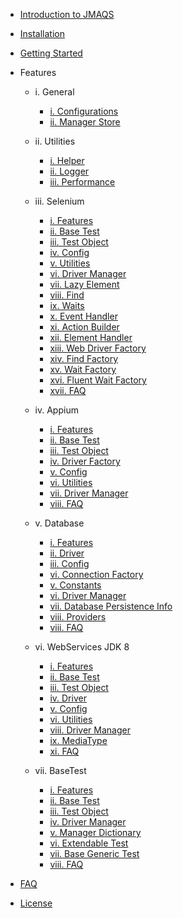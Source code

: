 - [Introduction to JMAQS ](JMAQS_1/Introduction.md)


- [Installation](JMAQS_1/ComingSoon.md)
- [Getting Started](JMAQS_1/ComingSoon.md)

- Features

	- i. General
		- [i. Configurations](JMAQS_1/ComingSoon.md)
		- [ii. Manager Store](JMAQS_1/ComingSoon.md)

	- ii. Utilities
		- [i. Helper](JMAQS_1/ComingSoon.md)
		- [ii. Logger](JMAQS_1/Logger.md)
		- [iii. Performance](JMAQS_1/ComingSoon.md)

	- iii. Selenium
		- [i. Features](JMAQS_1/Selenium/SeleniumFeatures.md)
        - [ii. Base Test](JMAQS_1/Selenium/SeleniumBaseTest.md)
        - [iii. Test Object](JMAQS_1/Selenium/SeleniumTestObject.md)
        - [iv. Config](JMAQS_1/Selenium/SeleniumConfig.md)
        - [v. Utilities](JMAQS_1/Selenium/SeleniumUtilities.md)
        - [vi. Driver Manager](JMAQS_1/Selenium/SeleniumDriverManager.md)
        - [vii. Lazy Element](JMAQS_1/Selenium/ComingSoon.md)
        - [viii. Find](JMAQS_1/Selenium/UIFind.md)
        - [ix. Waits](JMAQS_1/Selenium/UIWait.md)
        - [x. Event Handler](JMAQS_1/Selenium/EventHandler.md)
        - [xi. Action Builder](JMAQS_1/Selenium/ActionBuilder.md)
        - [xii. Element Handler](JMAQS_1/Selenium/ElementHandler.md)         
        - [xiii. Web Driver Factory](JMAQS_1/Selenium/WebDriverFactory.md)       
        - [xiv. Find Factory](JMAQS_1/Selenium/UIFindFactory.md)
        - [xv. Wait Factory](JMAQS_1/Selenium/UIWaitFactory.md)
        - [xvi. Fluent Wait Factory](JMAQS_1/Selenium/FluentWaitFactory.md)
        - [xvii. FAQ](JMAQS_1/Selenium/SeleniumFAQ.md)

	- iv. Appium
		- [i. Features](JMAQS_1/Appium/AppiumFeatures.md)
        - [ii. Base Test](JMAQS_1/Appium/AppiumBaseTest.md)
        - [iii. Test Object](JMAQS_1/Appium/AppiumTestObject.md)
        - [iv. Driver Factory](JMAQS_1/Appium/AppiumDriverFactory.md)
        - [v. Config](JMAQS_1/Appium/AppiumConfig.md)
        - [vi. Utilities](JMAQS_1/Appium/AppiumUtilities.md)
        - [vii. Driver Manager](JMAQS_1/Appium/MobileDriverManager.md)
        - [viii. FAQ](JMAQS_1/Appium/AppiumFAQ.md)

	- v. Database
		- [i. Features](JMAQS_1/DatabaseFeatures.md)
        - [ii. Driver](JMAQS_1/DatabaseDriver.md)
        - [iii. Config](JMAQS_1/DatabaseConfig.md)
        - [vi. Connection Factory](JMAQS_1/ConnectionFactory.md)
        - [v. Constants](JMAQS_1/Constants.md)
        - [vi. Driver Manager](JMAQS_1/DatabaseDriverManager.md)
        - [vii. Database Persistence Info](JMAQS_1/DatabasePersistenceUnitInfo.md)
        - [viii. Providers](JMAQS_1/Providers.md)
        - [viii. FAQ](JMAQS_1/DatabaseFAQ.md)
              
	- vi. WebServices JDK 8
		- [i. Features](JMAQS_1/WebService/WebServiceFeatures.md)
        - [ii. Base Test](JMAQS_1/WebService/WebServiceBaseTest.md)
        - [iii. Test Object](JMAQS_1/WebService/WebServiceTestObject.md)
        - [iv. Driver](JMAQS_1/WebService/WebServiceDriver.md)
        - [v. Config](JMAQS_1/WebService/WebServiceConfig.md)
        - [vi. Utilities](JMAQS_1/WebService/WebServiceUtilities.md)
        - [viii. Driver Manager](JMAQS_1/WebService/WebServiceDriverManager.md)
        - [ix. MediaType](JMAQS_1/WebSerivce/MediaType.md)
        - [xi. FAQ](JMAQS_1/WebService/WebServicesFAQ.md)

	- vii. BaseTest
		- [i. Features](JMAQS_1/Base/BaseFeatures.md)
        - [ii. Base Test](JMAQS_1/Base/BaseTest.md)
        - [iii. Test Object](JMAQS_1/Base/BaseTestObject.md)
        - [iv. Driver Manager](JMAQS_1/Base/DriverManager.md)	
        - [v. Manager Dictionary](JMAQS_1/Base/ManagerDictionary.md)
        - [vi. Extendable Test](JMAQS_1/Base/BaseExtendableTest.md)
        - [vii. Base Generic Test](JMAQS_1/Base/BaseGenericTest.md)
        - [viii. FAQ](JMAQS_1/Base/BaseFAQ.md)

- [FAQ](JMAQS_1/JMAQS-FAQ.md)
- [License](JMAQS_1/License.md)
